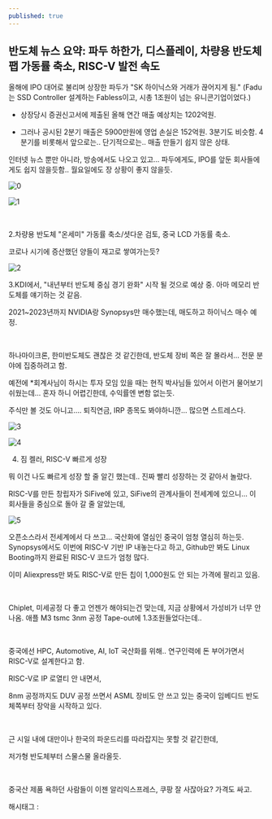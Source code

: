 ```yaml
---
published: true
---
```

## 반도체 뉴스 요약: 파두 하한가, 디스플레이, 차량용 반도체 팹 가동률 축소, RISC-V 발전 속도

올해에 IPO 대어로 불리며 상장한 파두가 "SK 하이닉스와 거래가 끊어지게 됨." (Fadu는 SSD Controller 설계하는 Fabless이고, 시총 1조원이 넘는 유니콘기업이었다.)

- 상장당시 증권신고서에 제출된 올해 연간 매출 예상치는 1202억원.

- 그러나 공시된 2분기 매출은 5900만원에 영업 손실은 152억원. 3분기도 비슷함. 4분기를 비롯해서 앞으로는.. 단기적으로는.. 매출 만들기 쉽지 않은 상태.

인터넷 뉴스 뿐만 아니라, 방송에서도 나오고 있고... 파두에게도, IPO를 앞둔 회사들에게도 쉽지 않을듯함.. 월요일에도 장 상황이 좋지 않을듯.

![0](/asset/img/223262316272/0.png)

![1](/asset/img/223262316272/1.png)

​

2.차량용 반도체 "온세미" 가동률 축소/셧다운 검토, 중국 LCD 가동률 축소.

코로나 시기에 증산했던 양들이 재고로 쌓여가는듯?

![2](/asset/img/223262316272/2.png)

3.KDI에서, "내년부터 반도체 중심 경기 완화" 시작 될 것으로 예상 중. 아마 메모리 반도체를 얘기하는 것 같음.

2021~2023년까지 NVIDIA랑 Synopsys만 매수했는데, 매도하고 하이닉스 매수 예정.

​

하나마이크론, 한미반도체도 괜찮은 것 같긴한데, 반도체 장비 쪽은 잘 몰라서... 전문 분야에 집중하려고 함.

예전에 *회계사님이 하시는 투자 모임 있을 때는 현직 박사님들 있어서 이런거 물어보기 쉬웠는데... 혼자 하니 어렵긴한데, 수익률엔 변함 없는듯.

주식만 볼 것도 아니고.... 퇴직연금, IRP 종목도 봐야하니깐... 많으면 스트레스다.

![3](/asset/img/223262316272/3.png)

![4](/asset/img/223262316272/4.png)

4. 짐 켈러, RISC-V 빠르게 성장

뭐 이건 나도 빠르게 성장 할 줄 알긴 했는데.. 진짜 빨리 성장하는 것 같아서 놀랐다.

RISC-V를 만든 창립자가 SiFive에 있고, SiFive의 관계사들이 전세계에 있으니... 이 회사들을 중심으로 돌아 갈 줄 알았는데,

![5](/asset/img/223262316272/5.png)

오픈소스라서 전세계에서 다 쓰고... 국산화에 열심인 중국이 엄청 열심히 하는듯. Synopsys에서도 이번에 RISC-V 기반 IP 내놓는다고 하고, Github만 봐도 Linux Booting까지 완료된 RISC-V 코드가 엄청 많다.

이미 Aliexpress만 봐도 RISC-V로 만든 칩이 1,000원도 안 되는 가격에 팔리고 있음.

​

Chiplet, 미세공정 다 좋고 언젠가 해야되는건 맞는데, 지금 상황에서 가성비가 너무 안 나옴. 애플 M3 tsmc 3nm 공정 Tape-out에 1.3조원들었다는데..

​

중국에선 HPC, Automotive, AI, IoT 국산화를 위해.. 연구인력에 돈 부어가면서 RISC-V로 설계한다고 함.

RISC-V로 IP 로열티 안 내면서,

8nm 공정까지도 DUV 공정 쓰면서 ASML 장비도 안 쓰고 있는 중국이 임베디드 반도체쪽부터 장악을 시작하고 있다.

​

근 시일 내에 대만이나 한국의 파운드리를 따라잡지는 못할 것 같긴한데,

저가형 반도체부터 스물스물 올라올듯.

​

중국산 제품 욕하던 사람들이 이젠 알리익스프레스, 쿠팡 잘 사잖아요? 가격도 싸고.

 해시태그 : 